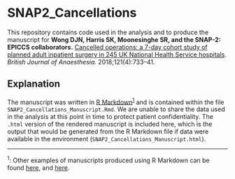 # SNAP2_Cancellations

This repository contains code used in the analysis and to produce the manuscript for **Wong DJN, Harris SK, Moonesinghe SR, and the SNAP-2: EPICCS collaborators.** [Cancelled operations: a 7-day cohort study of planned adult inpatient surgery in 245 UK National Health Service hospitals](https://bjanaesthesia.org/article/S0007-0912(18)30565-8/fulltext). *British Journal of Anaesthesia.* 2018;121(4):733–41.

## Explanation

The manuscript was written in [R Markdown](https://rmarkdown.rstudio.com/articles_intro.html)<sup>[1](#myfootnote1)</sup> and is contained within the file `SNAP2_Cancellations_Manuscript.Rmd`. We are unable to share the data used in the analysis at this point in time to protect patient confidentiality. The `.html` version of the rendered manuscript is included here, which is the output that would be generated from the R Markdown file if data were available in the environment (`SNAP2_Cancellations_Manuscript.html`).

---

<a name="myfootnote1"><sup>1</sup></a>: Other examples of manuscripts produced using R Markdown can be found [here](http://dannyjnwong.github.io/Producing-a-manuscript-for-journal-publication-in-R-Markdown/), and [here](http://dannyjnwong.github.io/Predicting-Postop-Morbidity-Elective-Surgical-Patients-using-SORT/).
